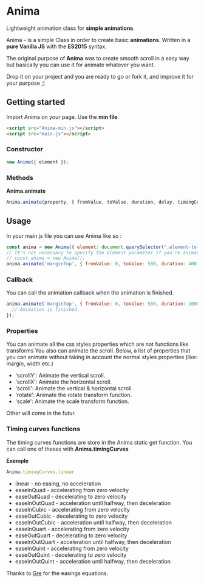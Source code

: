 # Anima
Lightweight animation class for **simple animations**.

Anima - is a simple Class in order to create basic **animations**.
Written in a **pure Vanilla JS** with the **ES2015** syntax.

The original purpose of **Anima** was to create smooth scroll in a easy way but basically you can use it for animate whatever you want.

Drop it on your project and you are ready to go or fork it, and improve it for your purpose ;) 

## Getting started

Import Anima on your page. Use the **min file**.
```html
<script src="Anima-min.js"></script>
<script src="main.js"></script>
```

### Constructor
```javascript
new Anima({ element });
```

### Methods
**Anima.animate**
```javascript
Anima.animate(property, { fromValue, toValue, duration, delay, timingCurve }, callback);
```

## Usage

In your main js file you can use Anima like so :
```javascript
const anima = new Anima({ element: document.querySelector('.element-to-animate') });
// It's not necessary to specify the element parameter if you're animating the scroll. just do :
// const anima = new Anima();
anima.animate('marginTop', { fromValue: 0, toValue: 500, duration: 400, delay: 400, timingCurve: Anima.timingCurves.easeInOutCubic });
```

### Callback
You can call the animation callback when the animation is finished.
```javascript
anima.animate('marginTop', { fromValue: 0, toValue: 500, duration: 1000, delay: 400, timingCurve: Anima.timingCurves.easeInOutCubic }, () => {
  // Animation is finished.
});
```

### Properties
You can animate all the css styles properties which are not functions like transforms
You also can animate the scroll.
Below, a list of properties that you can animate without taking in account the normal styles properties (like: margin, width etc.)
* 'scrollY': Animate the vertical scroll.
* 'scrollX': Animate the horizontal scroll.
* 'scroll': Animate the vertical & horizontal scroll.
* 'rotate': Animate the rotate transform function.
* 'scale': Animate the scale transform function.

Other will come in the futur.

### Timing curves functions
The timing curves functions are store in the Anima static get function.
You can call one of theses with **Anima.timingCurves**

**Exemple**
```javascript
Anima.timingCurves.linear
```

* linear - no easing, no acceleration
* easeInQuad - accelerating from zero velocity
* easeOutQuad - decelerating to zero velocity
* easeInOutQuad - acceleration until halfway, then deceleration
* easeInCubic - accelerating from zero velocity 
* easeOutCubic - decelerating to zero velocity 
* easeInOutCubic - acceleration until halfway, then deceleration 
* easeInQuart - accelerating from zero velocity 
* easeOutQuart - decelerating to zero velocity 
* easeInOutQuart - acceleration until halfway, then deceleration
* easeInQuint - accelerating from zero velocity
* easeOutQuint - decelerating to zero velocity 
* easeInOutQuint - acceleration until halfway, then deceleration 

Thanks to [Gre](https://gist.github.com/gre) for the easings equations.
